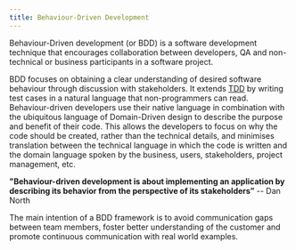 ```yaml
---
title: Behaviour-Driven Development
---
```


Behaviour-Driven development (or BDD) is a software development technique that encourages collaboration between developers, QA and non-technical or business participants in a software project.

BDD focuses on obtaining a clear understanding of desired software behaviour through discussion with stakeholders. It extends [TDD](/tdd-introduction/) by writing test cases in a natural language that non-programmers can read. Behaviour-driven developers use their native language in combination with the ubiquitous language of Domain-Driven design to describe the purpose and benefit of their code. This allows the developers to focus on why the code should be created, rather than the technical details, and minimises translation between the technical language in which the code is written and the domain language spoken by the business, users, stakeholders, project management, etc.

**"Behaviour-driven development is about implementing an application by describing its behavior from the perspective of its stakeholders”** -- Dan North

The main intention of a BDD framework is to avoid communication gaps between team members, foster better understanding of the customer and promote continuous communication with real world examples.



